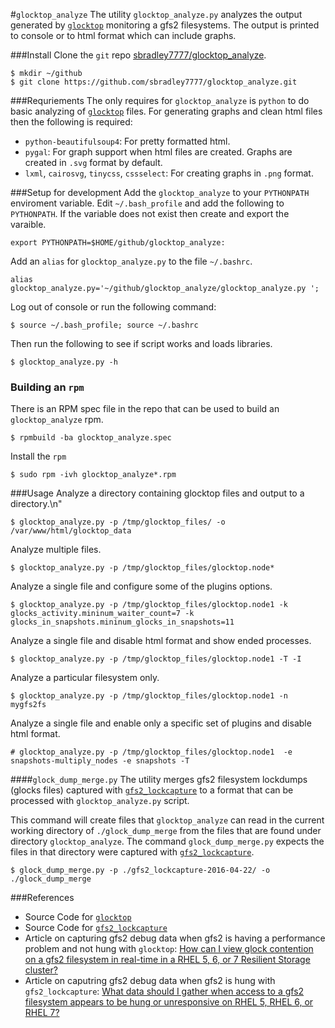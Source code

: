 #`glocktop_analyze`
The utility `glocktop_analyze.py` analyzes the output generated by [`glocktop`](https://git.fedorahosted.org/cgit/gfs2-utils.git/tree/gfs2/glocktop)
monitoring a gfs2 filesystems. The output is printed to console or to html format which can include graphs.

###Install
Clone the `git` repo [sbradley7777/glocktop_analyze](https://github.com/sbradley7777/glocktop_analyze).
```
$ mkdir ~/github
$ git clone https://github.com/sbradley7777/glocktop_analyze.git
```

###Requriements
The only requires for `glocktop_analyze` is `python` to do basic analyzing of [`glocktop`](https://git.fedorahosted.org/cgit/gfs2-utils.git/tree/gfs2/glocktop) files. For generating graphs and clean html files then the following is required:
- `python-beautifulsoup4`: For pretty formatted html.
- `pygal`: For graph support when html files are created. Graphs are created in `.svg` format by default.
- `lxml`, `cairosvg`, `tinycss`, `cssselect`: For creating graphs in `.png` format.

###Setup for development
Add the `glocktop_analyze` to your `PYTHONPATH` enviroment variable. Edit `~/.bash_profile` and add the following to `PYTHONPATH`. If the variable does not exist then create and export the varaible.
```
export PYTHONPATH=$HOME/github/glocktop_analyze:
```
Add an `alias` for `glocktop_analyze.py` to the file `~/.bashrc`.
```
alias glocktop_analyze.py='~/github/glocktop_analyze/glocktop_analyze.py ';
```
Log out of console or run the following command:
```
$ source ~/.bash_profile; source ~/.bashrc
```
Then run the following to see if script works and loads libraries.
```
$ glocktop_analyze.py -h
```
### Building an `rpm`
There is an RPM spec file in the repo that can be used to build an `glocktop_analyze` rpm.
```
$ rpmbuild -ba glocktop_analyze.spec
```
Install the `rpm`
```
$ sudo rpm -ivh glocktop_analyze*.rpm
```

###Usage
Analyze a directory containing glocktop files and output to a directory.\n"
```
$ glocktop_analyze.py -p /tmp/glocktop_files/ -o /var/www/html/glocktop_data
```
Analyze multiple files.
```
$ glocktop_analyze.py -p /tmp/glocktop_files/glocktop.node*
```
Analyze a single file and configure some of the plugins options.
```
$ glocktop_analyze.py -p /tmp/glocktop_files/glocktop.node1 -k glocks_activity.mininum_waiter_count=7 -k glocks_in_snapshots.mininum_glocks_in_snapshots=11
```
Analyze a single file and disable html format and show ended processes.
```
$ glocktop_analyze.py -p /tmp/glocktop_files/glocktop.node1 -T -I
```
Analyze a particular filesystem only.
```
$ glocktop_analyze.py -p /tmp/glocktop_files/glocktop.node1 -n mygfs2fs
```
Analyze a single file and enable only a specific set of plugins and disable html format.
```
# glocktop_analyze.py -p /tmp/glocktop_files/glocktop.node1  -e snapshots-multiply_nodes -e snapshots -T
```

####`glock_dump_merge.py`
The utility merges gfs2 filesystem lockdumps (glocks files) captured with
[`gfs2_lockcapture`](http://git.fedorahosted.org/cgit/gfs2-utils.git/tree/gfs2/scripts/gfs2_lockcapture)
to a format that can be processed with `glocktop_analyze.py` script.

This command will create files that `glocktop_analyze` can read in the current
working directory of `./glock_dump_merge` from the files that are found under
directory `glocktop_analyze`. The command `glock_dump_merge.py` expects the
files in that directory were captured with
[`gfs2_lockcapture`](http://git.fedorahosted.org/cgit/gfs2-utils.git/tree/gfs2/scripts/gfs2_lockcapture).
```
$ glock_dump_merge.py -p ./gfs2_lockcapture-2016-04-22/ -o ./glock_dump_merge
```

###References
- Source Code for [`glocktop`](https://git.fedorahosted.org/cgit/gfs2-utils.git/tree/gfs2/glocktop)
- Source Code for [`gfs2_lockcapture`](http://git.fedorahosted.org/cgit/gfs2-utils.git/tree/gfs2/scripts/gfs2_lockcapture)
- Article on capturing gfs2 debug data when gfs2 is having a performance problem and not hung with `glocktop`: [How can I view glock contention on a gfs2 filesystem in real-time in a RHEL 5, 6, or 7 Resilient Storage cluster?](https://access.redhat.com/articles/666533)
- Article on caputring gfs2 debug data when gfs2 is hung with `gfs2_lockcapture`: [What data should I gather when access to a gfs2 filesystem appears to be hung or unresponsive on RHEL 5, RHEL 6, or RHEL 7?](https://access.redhat.com/solutions/42328) 
